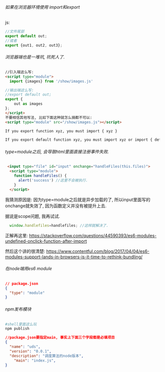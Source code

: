 ###### 如果在浏览器环境使用 import和export

js:

```js
//文件尾部
export default out;
//或者
export {out1, out2, out3};
```

###### 浏览器端也是一堆坑, 坑死人了.

```html
//引入端这么写:
<script type="module">
  import {images} from '/show/images.js'

//输出端这么写:
//export default out;
export {
    out as images
};
</script>
不要相信其他写法, 比如下面这种就怎么搞都不可以:
<script type="module" src="/show/images.js"></script>

If you export function xyz, you must import { xyz }

If you export default function xyz, you must import xyz or import { default as xyz }
```

###### type=module之后, 会导致html里面直接注册事件失败.

```html
 <input type="file" id="input" onchange="handleFiles(this.files)">
  <script type="module">
    function handleFiles() {
      alert('success') //这里不会被执行.
    }
  </script>
```

我猜测原因是: 因为type=module之后就是异步加载的了, 所以input里面写的onchange就失效了, 因为函数定义并没有被提升上去.

据说是scope问题, 我再试试.

```js
  window.handlefiles=handlefiles; //这样就解决了.
```

正解再这里: https://stackoverflow.com/questions/44590393/es6-modules-undefined-onclick-function-after-import

然后这个讲的很清楚: https://www.contentful.com/blog/2017/04/04/es6-modules-support-lands-in-browsers-is-it-time-to-rethink-bundling/



###### 在node端用es6 module

```json
// package.json
{
  "type": "module"
}
```



###### npm发布模块

```sh
#shell里面这么玩
npm publish
```

```json
//package.json要指定main, 事实上下面三个字段都是必填项目
{
  "name": "uds",
  "version": "0.0.1",
  "description": "调度算法的node版本",
	"main": "index.js",
}
```

